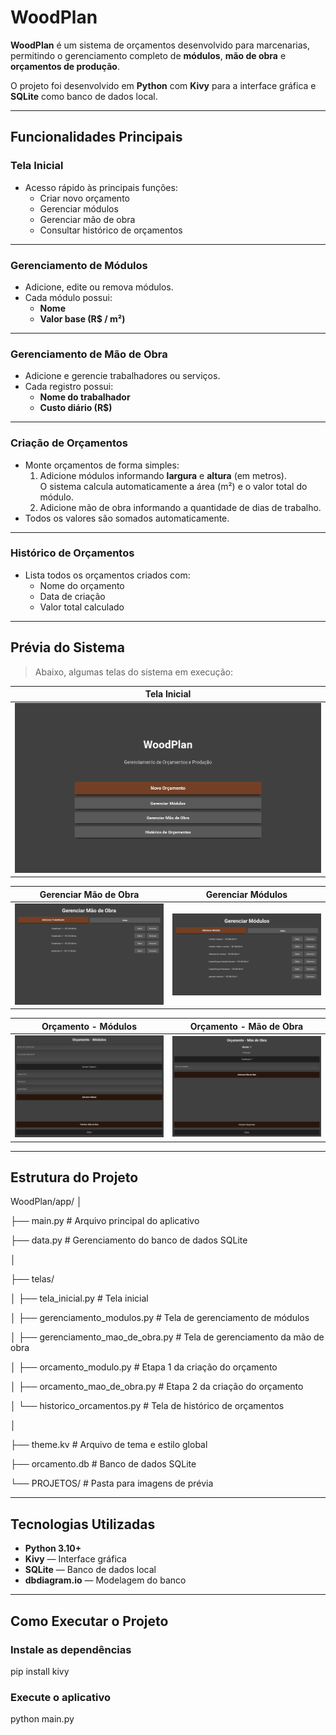 # WoodPlan

**WoodPlan** é um sistema de orçamentos desenvolvido para marcenarias, permitindo o gerenciamento completo de **módulos**, **mão de obra** e **orçamentos de produção**.

O projeto foi desenvolvido em **Python** com **Kivy** para a interface gráfica e **SQLite** como banco de dados local.

---

## Funcionalidades Principais

### Tela Inicial
- Acesso rápido às principais funções:
  - Criar novo orçamento
  - Gerenciar módulos
  - Gerenciar mão de obra
  - Consultar histórico de orçamentos

---

### Gerenciamento de Módulos
- Adicione, edite ou remova módulos.
- Cada módulo possui:
  - **Nome**
  - **Valor base (R$ / m²)**

---

### Gerenciamento de Mão de Obra
- Adicione e gerencie trabalhadores ou serviços.
- Cada registro possui:
  - **Nome do trabalhador**
  - **Custo diário (R$)**

---

### Criação de Orçamentos
- Monte orçamentos de forma simples:
  1. Adicione módulos informando **largura** e **altura** (em metros).  
     O sistema calcula automaticamente a área (m²) e o valor total do módulo.
  2. Adicione mão de obra informando a quantidade de dias de trabalho.
- Todos os valores são somados automaticamente.

---

### Histórico de Orçamentos
- Lista todos os orçamentos criados com:
  - Nome do orçamento
  - Data de criação
  - Valor total calculado

---

## Prévia do Sistema

> Abaixo, algumas telas do sistema em execução:

| Tela Inicial |
|--------------|
| ![Tela Inicial](WoodPlan/PROJETOS/tela_inicial.png) |

| Gerenciar Mão de Obra | Gerenciar Módulos |
|-----------------------|-------------------|
| ![Tela Inicial](WoodPlan/PROJETOS/gerenciar_mao_de_obra.png) | ![Gerenciar Módulos](WoodPlan/PROJETOS/gerenciar_modulos.png) |

| Orçamento - Módulos | Orçamento - Mão de Obra |
|---------------------|-------------------------|
| ![Orçamento Módulo](WoodPlan/PROJETOS/orcamento_modulo.png) | ![Orçamento Mão de Obra](WoodPlan/PROJETOS/orcamento_mao_de_obra.png) |

---

## Estrutura do Projeto

WoodPlan/app/
│

├── main.py # Arquivo principal do aplicativo

├── data.py # Gerenciamento do banco de dados SQLite

│

├── telas/

│ ├── tela_inicial.py # Tela inicial

│ ├── gerenciamento_modulos.py # Tela de gerenciamento de módulos

│ ├── gerenciamento_mao_de_obra.py # Tela de gerenciamento da mão de obra

│ ├── orcamento_modulo.py # Etapa 1 da criação do orçamento

│ ├── orcamento_mao_de_obra.py # Etapa 2 da criação do orçamento

│ └── historico_orcamentos.py # Tela de histórico de orçamentos

│

├── theme.kv # Arquivo de tema e estilo global

├── orcamento.db # Banco de dados SQLite

└── PROJETOS/ # Pasta para imagens de prévia

---

## Tecnologias Utilizadas
- **Python 3.10+**
- **Kivy** — Interface gráfica
- **SQLite** — Banco de dados local
- **dbdiagram.io** — Modelagem do banco

---

## Como Executar o Projeto

### Instale as dependências
pip install kivy

### Execute o aplicativo
python main.py
